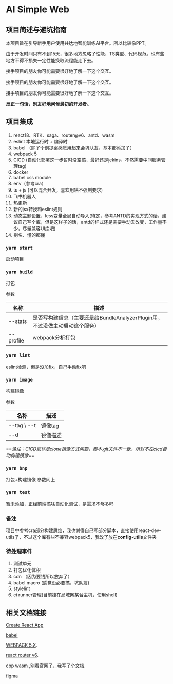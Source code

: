 # AI Simple Web

## 项目简述与避坑指南
本项目旨在引导新手用户使用共达地智能训练AI平台。所以比较像PPT。

由于开发时间只有不到15天，很多地方忽略了性能、TS类型、代码规范。也有些地方不得不损失一定性能换取流程能走下去。

接手项目的朋友你可能需要很好地了解一下这个交互。  

接手项目的朋友你可能需要很好地了解一下这个交互。  

接手项目的朋友你可能需要很好地了解一下这个交互。


**反正一句话，别友好地问候最初的开发者。**

## 项目集成
1. react18、RTK、saga、router@v6、antd、wasm
2. eslint 本地运行时 + 编译时
3. babel （除了个别提案感觉用起来会坑队友，基本都添加了）
4. webpack 5
5. CICD (自动化部署这一步暂时没空搞，最好还是jekins，不然需要中间服务管理tag)
6. docker
7. babel css module
8. env（参考cra）
9. ts + js (可以混合开发，喜欢用啥不强制要求)
10. 飞书机器人
11. 热更新
12. 新的jsx转换和eslint规则
13. 动态主题设置、less变量全局自动导入(待定，参考ANTD的实现方式的话，建议自己写个库，但是这样子的话，antd的样式还是需要手动去改变，工作量不少，尽量兼容UI库吧)
14. 别名、懂的都懂

### `yarn start`

启动项目

### `yarn build`
打包

参数

名称 | 描述
---|---
--stats | 是否写构建信息（主要还是给BundleAnalyzerPlugin用，不过没做主动启动这个服务）
--profile | webpack分析打包

### `yarn lint`
eslint检测，但是没加fix，自己手动fix吧

### `yarn image`
构建镜像

参数

名称 | 描述
---|---
--tag \ --t | 镜像tag
--d | 镜像描述

==*备注：CICD或许是clone镜像方式问题，脚本.git文件不一致，所以不在cicd自动构建镜像*==

### `yarn bnp`
打包+构建镜像
参数同上

### `yarn test` 
暂未添加，正经前端搞啥自动化测试，是需求不够多吗

### 备注
项目中参考cra部分构建思维，我也懒得自己写部分脚本，直接使用react-dev-utils了，不过这个库有些不兼容webpack5，我改了放在**config-utils**文件夹

### 待处理事件
1. 测试单元
2. 打包优化体积
3. cdn （因为要钱所以放弃了）
4. babel macro (感觉没必要搞，坑队友)
6. stylelint
7. ci runner管理(目前挂在局域网某台主机，使用shell)


## 相关文档链接
 [Create React App](https://github.com/facebook/create-react-app)
 
 [babel](https://www.babeljs.cn/docs/)
 
 [WEBPACK 5.X](https://webpack.docschina.org/guides/getting-started/#creating-a-bundle).

 [react router v6](https://reactrouter.com/docs/en/v6).
 
 [cpp wasm ,别看官网了，我写了个文档](https://zhuanlan.zhihu.com/p/495213548?).

 [figma](https://www.figma.com/file/Yj1RBFuMYaIAPvs30qBzM1/AutoML-v0.6-Design-System?node-id=47%3A1030)